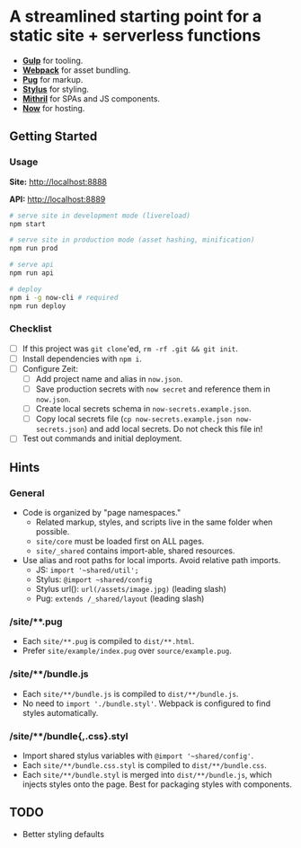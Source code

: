 # A streamlined starting point for a static site + serverless functions

- [**Gulp**](https://gulpjs.com/docs/en/api/concepts) for tooling.
- [**Webpack**](https://webpack.js.org/concepts) for asset bundling.
- [**Pug**](https://pugjs.org/) for markup.
- [**Stylus**](http://stylus-lang.com/) for styling.
- [**Mithril**](https://mithril.js.org/api.html) for SPAs and JS components.
- [**Now**](https://zeit.co/docs/) for hosting.

## Getting Started

### Usage

**Site:** <http://localhost:8888>

**API:** <http://localhost:8889>

```sh
# serve site in development mode (livereload)
npm start

# serve site in production mode (asset hashing, minification)
npm run prod

# serve api
npm run api

# deploy
npm i -g now-cli # required
npm run deploy
```

### Checklist

- [ ] If this project was `git clone`'ed, `rm -rf .git && git init`.
- [ ] Install dependencies with `npm i`.
- [ ] Configure Zeit:
  - [ ] Add project name and alias in `now.json`.
  - [ ] Save production secrets with `now secret` and reference them in
    `now.json`.
  - [ ] Create local secrets schema in `now-secrets.example.json`.
  - [ ] Copy local secrets file (`cp now-secrets.example.json
    now-secrets.json`) and add local secrets. Do not check this file in!
- [ ] Test out commands and initial deployment.

## Hints

### General

- Code is organized by "page namespaces."
  - Related markup, styles, and scripts live in the same folder when possible.
  - `site/core` must be loaded first on ALL pages.
  - `site/_shared` contains import-able, shared resources.
- Use alias and root paths for local imports. Avoid relative path imports.
  - JS: `import '~shared/util';`
  - Stylus: `@import ~shared/config`
  - Stylus url(): `url(/assets/image.jpg)` (leading slash)
  - Pug: `extends /_shared/layout` (leading slash)

### /site/**.pug

- Each `site/**.pug` is compiled to `dist/**.html`.
- Prefer `site/example/index.pug` over `source/example.pug`.

### /site/**/bundle.js

- Each `site/**/bundle.js` is compiled to `dist/**/bundle.js`.
- No need to `import './bundle.styl'`. Webpack is configured to find styles
  automatically.

### /site/**/bundle{,.css}.styl

- Import shared stylus variables with `@import '~shared/config'`.
- Each `site/**/bundle.css.styl` is compiled to `dist/**/bundle.css`.
- Each `site/**/bundle.styl` is merged into `dist/**/bundle.js`, which injects
  styles onto the page. Best for packaging styles with components.

## TODO

- Better styling defaults
